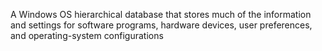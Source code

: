 A Windows OS hierarchical database that stores much of the information and settings for software programs, hardware devices, user preferences, and operating-system configurations